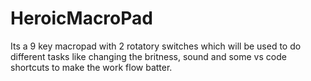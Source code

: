 # HeroicMacroPad
Its a 9 key macropad with 2 rotatory switches which will be used to do different tasks like changing the britness, sound and some vs code shortcuts to make the work flow batter.
